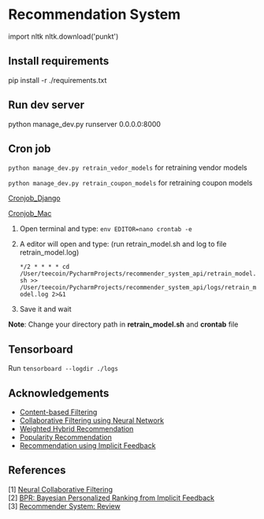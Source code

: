 Recommendation System
=======

import nltk
nltk.download('punkt')

Install requirements
------------
pip install -r ./requirements.txt

Run dev server
------------
python manage_dev.py runserver 0.0.0.0:8000


Cron job
------------
`python manage_dev.py retrain_vedor_models` for retraining vendor models

`python manage_dev.py retrain_coupon_models` for retraining coupon models

[Cronjob_Django](https://blog.khophi.co/django-management-commands-via-cron/)

[Cronjob_Mac](https://ole.michelsen.dk/blog/schedule-jobs-with-crontab-on-mac-osx.html)

1. Open terminal and type: `env EDITOR=nano crontab -e`
2. A editor will open and type: (run retrain_model.sh and log to file retrain_model.log)

   `*/2 * * * * cd /User/teecoin/PycharmProjects/recommender_system_api/retrain_model.sh >> /User/teecoin/PycharmProjects/recommender_system_api/logs/retrain_model.log 2>&1`
   
3. Save it and wait

**Note**: Change your directory path in **retrain_model.sh** and **crontab** file

Tensorboard
----------------
Run `tensorboard --logdir ./logs`

Acknowledgements
----------------

- [Content-based Filtering](#)
- [Collaborative Filtering using Neural Network](https://arxiv.org/pdf/1708.05031.pdf)
- [Weighted Hybrid Recommendation](#)
- [Popularity Recommendation](#)
- [Recommendation using Implicit Feedback](#)

References
----------

[1] [Neural Collaborative Filtering](https://arxiv.org/pdf/1708.05031.pdf)  
[2] [BPR: Bayesian Personalized Ranking from Implicit Feedback](https://arxiv.org/pdf/1205.2618.pdf)  
[3] [Recommender System: Review](https://pdfs.semanticscholar.org/87d4/f4e19ad4fe140a40aebb24e4b7c6a9112332.pdf) 



